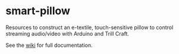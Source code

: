 # smart-pillow
Resources to construct an e-textile, touch-sensitive pillow to control streaming audio/video with Arduino and Trill Craft.


See the [wiki](https://github.com/theleadingzero/smart-pillow/wiki) for full documentation.
